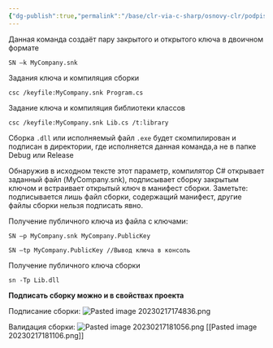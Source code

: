 ```yaml
---
{"dg-publish":true,"permalink":"/base/clr-via-c-sharp/osnovy-clr/podpis-sborki-sborki-s-strogim-imenem/"}
---
```



Данная команда создаёт пару закрытого и открытого ключа в двоичном формате

```
SN –k MyCompany.snk
```

Задания ключа и компиляция сборки

```
csc /keyfile:MyCompany.snk Program.cs
```

Задание ключа и компиляция библиотеки классов
```
csc /keyfile:MyCompany.snk Lib.cs /t:library
```
Сборка `.dll` или исполняемый файл `.exe` будет скомпилирован и подписан в директории, где исполняется данная команда,а не в папке Debug или Release

Обнаружив в исходном тексте этот параметр, компилятор C# открывает заданный файл (MyCompany.snk), подписывает сборку закрытым ключом и встраивает открытый ключ в манифест сборки. Заметьте: подписывается лишь файл сборки, содержащий манифест, другие файлы сборки нельзя подписать явно.

Получение публичного ключа из файла с ключами:

```
SN –p MyCompany.snk MyCompany.PublicKey

SN –tp MyCompany.PublicKey //Вывод ключа в консоль
```

Получение публичного ключа сборки

```
sn -Tp Lib.dll
```

**Подписать сборку можно и в свойствах проекта**

Подписание сборки:
![Pasted image 20230217174836.png](/img/user/Files/Image/Pasted%20image%2020230217174836.png)

Валидация сборки:
![Pasted image 20230217181056.png](/img/user/Files/Image/Pasted%20image%2020230217181056.png)
[[Pasted image 20230217181106.png]]


